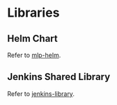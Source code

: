 # Libraries

## Helm Chart

Refer to [mlp-helm](http://gitlab.gitops.local/gitops-gitops/mlp-helm).

## Jenkins Shared Library

Refer to [jenkins-library](http://gitlab.gitops.local/gitops-gitops/jenkins-library).

